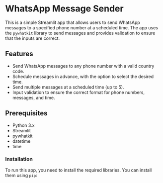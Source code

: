 # WhatsApp Message Sender

This is a simple Streamlit app that allows users to send WhatsApp messages to a specified phone number at a scheduled time. The app uses the `pywhatkit` library to send messages and provides validation to ensure that the inputs are correct.

## Features
- Send WhatsApp messages to any phone number with a valid country code.
- Schedule messages in advance, with the option to select the desired time.
- Send multiple messages at a scheduled time (up to 5).
- Input validation to ensure the correct format for phone numbers, messages, and time.

## Prerequisites

- Python 3.x
- Streamlit
- pywhatkit
- datetime
- time

### Installation

To run this app, you need to install the required libraries. You can install them using `pip`:

